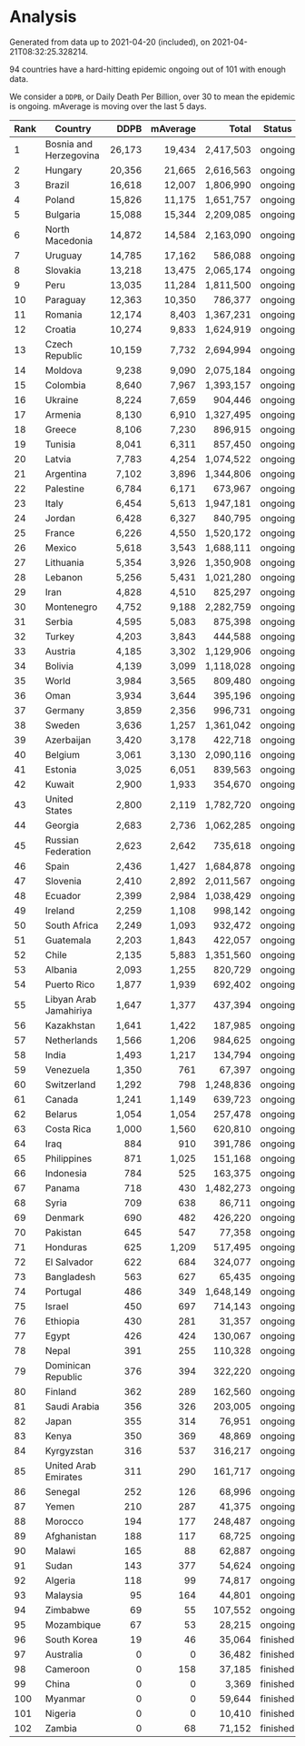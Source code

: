 
# Analysis

Generated from data up to 2021-04-20 (included), on 2021-04-21T08:32:25.328214.

94 countries have a hard-hitting epidemic ongoing out of 101 with enough data.

We consider a `DDPB`, or Daily Death Per Billion, over 30 to mean the epidemic is ongoing.
mAverage is moving over the last 5 days.


| Rank | Country | DDPB | mAverage | Total | Status |
|------|---------|-----:|---------:|------:|--------|
| 1 | Bosnia and Herzegovina | 26,173 | 19,434 | 2,417,503 | ongoing |
| 2 | Hungary | 20,356 | 21,665 | 2,616,563 | ongoing |
| 3 | Brazil | 16,618 | 12,007 | 1,806,990 | ongoing |
| 4 | Poland | 15,826 | 11,175 | 1,651,757 | ongoing |
| 5 | Bulgaria | 15,088 | 15,344 | 2,209,085 | ongoing |
| 6 | North Macedonia | 14,872 | 14,584 | 2,163,090 | ongoing |
| 7 | Uruguay | 14,785 | 17,162 | 586,088 | ongoing |
| 8 | Slovakia | 13,218 | 13,475 | 2,065,174 | ongoing |
| 9 | Peru | 13,035 | 11,284 | 1,811,500 | ongoing |
| 10 | Paraguay | 12,363 | 10,350 | 786,377 | ongoing |
| 11 | Romania | 12,174 | 8,403 | 1,367,231 | ongoing |
| 12 | Croatia | 10,274 | 9,833 | 1,624,919 | ongoing |
| 13 | Czech Republic | 10,159 | 7,732 | 2,694,994 | ongoing |
| 14 | Moldova | 9,238 | 9,090 | 2,075,184 | ongoing |
| 15 | Colombia | 8,640 | 7,967 | 1,393,157 | ongoing |
| 16 | Ukraine | 8,224 | 7,659 | 904,446 | ongoing |
| 17 | Armenia | 8,130 | 6,910 | 1,327,495 | ongoing |
| 18 | Greece | 8,106 | 7,230 | 896,915 | ongoing |
| 19 | Tunisia | 8,041 | 6,311 | 857,450 | ongoing |
| 20 | Latvia | 7,783 | 4,254 | 1,074,522 | ongoing |
| 21 | Argentina | 7,102 | 3,896 | 1,344,806 | ongoing |
| 22 | Palestine | 6,784 | 6,171 | 673,967 | ongoing |
| 23 | Italy | 6,454 | 5,613 | 1,947,181 | ongoing |
| 24 | Jordan | 6,428 | 6,327 | 840,795 | ongoing |
| 25 | France | 6,226 | 4,550 | 1,520,172 | ongoing |
| 26 | Mexico | 5,618 | 3,543 | 1,688,111 | ongoing |
| 27 | Lithuania | 5,354 | 3,926 | 1,350,908 | ongoing |
| 28 | Lebanon | 5,256 | 5,431 | 1,021,280 | ongoing |
| 29 | Iran | 4,828 | 4,510 | 825,297 | ongoing |
| 30 | Montenegro | 4,752 | 9,188 | 2,282,759 | ongoing |
| 31 | Serbia | 4,595 | 5,083 | 875,398 | ongoing |
| 32 | Turkey | 4,203 | 3,843 | 444,588 | ongoing |
| 33 | Austria | 4,185 | 3,302 | 1,129,906 | ongoing |
| 34 | Bolivia | 4,139 | 3,099 | 1,118,028 | ongoing |
| 35 | World | 3,984 | 3,565 | 809,480 | ongoing |
| 36 | Oman | 3,934 | 3,644 | 395,196 | ongoing |
| 37 | Germany | 3,859 | 2,356 | 996,731 | ongoing |
| 38 | Sweden | 3,636 | 1,257 | 1,361,042 | ongoing |
| 39 | Azerbaijan | 3,420 | 3,178 | 422,718 | ongoing |
| 40 | Belgium | 3,061 | 3,130 | 2,090,116 | ongoing |
| 41 | Estonia | 3,025 | 6,051 | 839,563 | ongoing |
| 42 | Kuwait | 2,900 | 1,933 | 354,670 | ongoing |
| 43 | United States | 2,800 | 2,119 | 1,782,720 | ongoing |
| 44 | Georgia | 2,683 | 2,736 | 1,062,285 | ongoing |
| 45 | Russian Federation | 2,623 | 2,642 | 735,618 | ongoing |
| 46 | Spain | 2,436 | 1,427 | 1,684,878 | ongoing |
| 47 | Slovenia | 2,410 | 2,892 | 2,011,567 | ongoing |
| 48 | Ecuador | 2,399 | 2,984 | 1,038,429 | ongoing |
| 49 | Ireland | 2,259 | 1,108 | 998,142 | ongoing |
| 50 | South Africa | 2,249 | 1,093 | 932,472 | ongoing |
| 51 | Guatemala | 2,203 | 1,843 | 422,057 | ongoing |
| 52 | Chile | 2,135 | 5,883 | 1,351,560 | ongoing |
| 53 | Albania | 2,093 | 1,255 | 820,729 | ongoing |
| 54 | Puerto Rico | 1,877 | 1,939 | 692,402 | ongoing |
| 55 | Libyan Arab Jamahiriya | 1,647 | 1,377 | 437,394 | ongoing |
| 56 | Kazakhstan | 1,641 | 1,422 | 187,985 | ongoing |
| 57 | Netherlands | 1,566 | 1,206 | 984,625 | ongoing |
| 58 | India | 1,493 | 1,217 | 134,794 | ongoing |
| 59 | Venezuela | 1,350 | 761 | 67,397 | ongoing |
| 60 | Switzerland | 1,292 | 798 | 1,248,836 | ongoing |
| 61 | Canada | 1,241 | 1,149 | 639,723 | ongoing |
| 62 | Belarus | 1,054 | 1,054 | 257,478 | ongoing |
| 63 | Costa Rica | 1,000 | 1,560 | 620,810 | ongoing |
| 64 | Iraq | 884 | 910 | 391,786 | ongoing |
| 65 | Philippines | 871 | 1,025 | 151,168 | ongoing |
| 66 | Indonesia | 784 | 525 | 163,375 | ongoing |
| 67 | Panama | 718 | 430 | 1,482,273 | ongoing |
| 68 | Syria | 709 | 638 | 86,711 | ongoing |
| 69 | Denmark | 690 | 482 | 426,220 | ongoing |
| 70 | Pakistan | 645 | 547 | 77,358 | ongoing |
| 71 | Honduras | 625 | 1,209 | 517,495 | ongoing |
| 72 | El Salvador | 622 | 684 | 324,077 | ongoing |
| 73 | Bangladesh | 563 | 627 | 65,435 | ongoing |
| 74 | Portugal | 486 | 349 | 1,648,149 | ongoing |
| 75 | Israel | 450 | 697 | 714,143 | ongoing |
| 76 | Ethiopia | 430 | 281 | 31,357 | ongoing |
| 77 | Egypt | 426 | 424 | 130,067 | ongoing |
| 78 | Nepal | 391 | 255 | 110,328 | ongoing |
| 79 | Dominican Republic | 376 | 394 | 322,220 | ongoing |
| 80 | Finland | 362 | 289 | 162,560 | ongoing |
| 81 | Saudi Arabia | 356 | 326 | 203,005 | ongoing |
| 82 | Japan | 355 | 314 | 76,951 | ongoing |
| 83 | Kenya | 350 | 369 | 48,869 | ongoing |
| 84 | Kyrgyzstan | 316 | 537 | 316,217 | ongoing |
| 85 | United Arab Emirates | 311 | 290 | 161,717 | ongoing |
| 86 | Senegal | 252 | 126 | 68,996 | ongoing |
| 87 | Yemen | 210 | 287 | 41,375 | ongoing |
| 88 | Morocco | 194 | 177 | 248,487 | ongoing |
| 89 | Afghanistan | 188 | 117 | 68,725 | ongoing |
| 90 | Malawi | 165 | 88 | 62,887 | ongoing |
| 91 | Sudan | 143 | 377 | 54,624 | ongoing |
| 92 | Algeria | 118 | 99 | 74,817 | ongoing |
| 93 | Malaysia | 95 | 164 | 44,801 | ongoing |
| 94 | Zimbabwe | 69 | 55 | 107,552 | ongoing |
| 95 | Mozambique | 67 | 53 | 28,215 | ongoing |
| 96 | South Korea | 19 | 46 | 35,064 | finished |
| 97 | Australia | 0 | 0 | 36,482 | finished |
| 98 | Cameroon | 0 | 158 | 37,185 | finished |
| 99 | China | 0 | 0 | 3,369 | finished |
| 100 | Myanmar | 0 | 0 | 59,644 | finished |
| 101 | Nigeria | 0 | 0 | 10,410 | finished |
| 102 | Zambia | 0 | 68 | 71,152 | finished |

